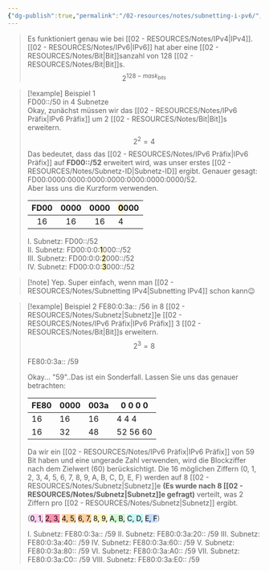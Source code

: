 ```yaml
---
{"dg-publish":true,"permalink":"/02-resources/notes/subnetting-i-pv6/","tags":["netzwerk/subnetting","netzwerk/ip/ipv6"],"noteIcon":""}
---
```


>Es funktioniert genau wie bei [[02 - RESOURCES/Notes/IPv4\|IPv4]]. [[02 - RESOURCES/Notes/IPv6\|IPv6]] hat aber eine [[02 - RESOURCES/Notes/Bit\|Bit]]sanzahl von 128 [[02 - RESOURCES/Notes/Bit\|Bit]]s.
>$$2^{128-mask_{bits}}$$


>[!example] Beispiel 1  
>FD00::/50 in 4 Subnetze  
>Okay, zunächst müssen wir das [[02 - RESOURCES/Notes/IPv6 Präfix\|IPv6 Präfix]] um 2 [[02 - RESOURCES/Notes/Bit\|Bit]]s erweitern.  
>$$2^{2}=4$$
>Das bedeutet, dass das [[02 - RESOURCES/Notes/IPv6 Präfix\|IPv6 Präfix]] auf **FD00::/52** erweitert wird, was unser erstes [[02 - RESOURCES/Notes/Subnetz-ID\|Subnetz-ID]] ergibt. Genauer gesagt: FD00:0000:0000:0000:0000:0000:0000:0000/52.  
>Aber lass uns die Kurzform verwenden. 
> 
>| FD00 | 0000 | 0000 | <mark style="background: #FFF3A3A6;">0</mark>000  |
>| :----: | :----: | :----: | ----- |
>| 16   | 16   | 16   | 4 |
>
>I. Subnetz: FD00::/52  
>II. Subnetz: FD00:0:0:<mark style="background: #FFF3A3A6;">1</mark>000::/52  
>III. Subnetz: FD00:0:0:<mark style="background: #FFF3A3A6;">2</mark>000::/52  
>IV. Subnetz: FD00:0:0:<mark style="background: #FFF3A3A6;">3</mark>000::/52


>[!note] Yep. Super einfach, wenn man [[02 - RESOURCES/Notes/Subnetting IPv4\|Subnetting IPv4]] schon kann😉

>[!example] Beispiel 2
>FE80:0:3a:: /56 in 8 [[02 - RESOURCES/Notes/Subnetz\|Subnetz]]e
>[[02 - RESOURCES/Notes/IPv6 Präfix\|IPv6 Präfix]] 3 [[02 - RESOURCES/Notes/Bit\|Bit]]s erweitern.
>$$2^{3}=8$$
>
>FE80:0:3a:: /59
>
>Okay... "59"..Das ist ein Sonderfall. Lassen Sie uns das genauer betrachten:
>
>| FE80 | 0000 | 003a |   0    0    0    0  |
>| ---- | ---- | ---- | ----- |
>| 16   | 16   | 16   |  4    4    4 |
>| 16   | 32   | 48   | 52 56  60 |
>
>Da wir ein [[02 - RESOURCES/Notes/IPv6 Präfix\|IPv6 Präfix]] von 59 Bit haben und eine ungerade Zahl verwenden, wird die Blockziffer nach dem Zielwert (60) berücksichtigt. 
>Die 16 möglichen Ziffern (0, 1, 2, 3, 4, 5, 6, 7, 8, 9, A, B, C, D, E, F) werden auf 8 [[02 - RESOURCES/Notes/Subnetz\|Subnetz]]e **(Es wurde nach 8 [[02 - RESOURCES/Notes/Subnetz\|Subnetz]]e gefragt)** verteilt, was 2 Ziffern pro [[02 - RESOURCES/Notes/Subnetz\|Subnetz]] ergibt.
> 
> (<mark style="background: #FFB8EBA6;">0, 1,</mark> <mark style="background: #FF5582A6;">2, 3,</mark> <mark style="background: #FFB86CA6;">4, 5,</mark> <mark style="background: #FFB86CA6;">6, 7,</mark> <mark style="background: #FFF3A3A6;">8, 9,</mark> <mark style="background: #BBFABBA6;">A, B,</mark> <mark style="background: #ABF7F7A6;">C, D,</mark> <mark style="background: #ADCCFFA6;">E, F</mark>)
> 
> I. Subnetz: FE80:0:3a:: /59
> II. Subnetz: FE80:0:3a:20:: /59
> III. Subnetz: FE80:0:3a:40:: /59
> IV. Subnetz: FE80:0:3a:60:: /59
> V. Subnetz: FE80:0:3a:80:: /59
> VI. Subnetz: FE80:0:3a:A0:: /59
> VII. Subnetz: FE80:0:3a:C0:: /59
> VIII. Subnetz: FE80:0:3a:E0:: /59


